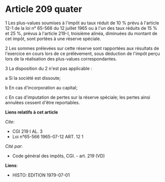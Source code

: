 # Article 209 quater

1  Les plus-values soumises à l'impôt au taux réduit de 10 % prévu à l'article 12-1 de la loi n° 65-566 du 12 juillet 1965 ou
à l'un des taux réduits de 15 % et 25 %, prévus à l'article 219-I, troisième alinéa, diminuées du montant de cet impôt, sont
portées à une réserve spéciale.

2  Les sommes prélevées sur cette réserve sont rapportées aux résultats de l'exercice en cours lors de ce prélèvement, sous
déduction de l'impôt perçu lors de la réalisation des plus-values correspondantes.

3  La disposition du 2 n'est pas applicable :

a  Si la société est dissoute;

b  En cas d'incorporation au capital;

c  En cas d'imputation de pertes sur la réserve spéciale; les pertes ainsi annulées cessent d'être reportables.

**Liens relatifs à cet article**

_Cite_:

  - CGI 219 I AL. 3
  - Loi n°65-566 1965-07-12 ART. 12 1

_Cité par_:

  - Code général des impôts, CGI. - art. 219 (VD)

**Liens**:

  - HISTO: EDITION 1979-07-01
